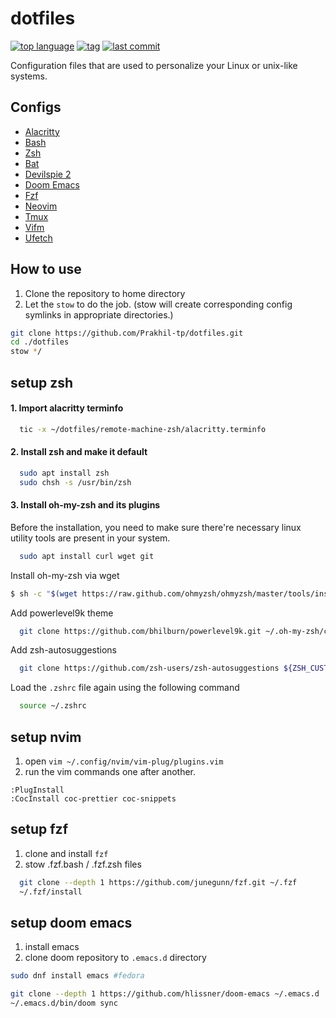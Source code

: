 # dotfiles

[![top language](https://img.shields.io/github/languages/top/prakhil-tp/dotfiles)](https://github.com/prakhil-tp/dotfiles/search?l=vim%20script)
[![tag](https://img.shields.io/github/v/tag/prakhil-tp/dotfiles)](https://github.com/prakhil-tp/dotfiles/tags)
[![last commit](https://img.shields.io/github/last-commit/prakhil-tp/dotfiles)](https://github.com/Prakhil-tp/dotfiles/commits/master)

Configuration files that are used to personalize your Linux or unix-like systems. 

## Configs

- [Alacritty](https://github.com/Prakhil-tp/dotfiles/tree/master/Alacritty/.config/)
- [Bash](https://github.com/Prakhil-tp/dotfiles/tree/master/bash/)
- [Zsh](https://github.com/Prakhil-tp/dotfiles/tree/master/zsh/)
- [Bat](https://github.com/Prakhil-tp/dotfiles/tree/master/bat/.config/bat/)
- [Devilspie 2](https://github.com/Prakhil-tp/dotfiles/tree/master/devilspie2/.config/devilspie2/)
- [Doom Emacs](https://github.com/Prakhil-tp/dotfiles/tree/master/emacs/)
- [Fzf](https://github.com/Prakhil-tp/dotfiles/tree/master/fzf/)
- [Neovim](https://github.com/Prakhil-tp/dotfiles/tree/master/nvim/.config/nvim/)
- [Tmux](https://github.com/Prakhil-tp/dotfiles/tree/master/tmux/)
- [Vifm](https://github.com/Prakhil-tp/dotfiles/tree/master/vifm/.config/vifm/)
- [Ufetch](https://github.com/Prakhil-tp/dotfiles/tree/master/ufetch)

## How to use

1. Clone the repository to home directory
2. Let the `stow` to do the job. (stow will create corresponding config symlinks in appropriate directories.)

``` sh
git clone https://github.com/Prakhil-tp/dotfiles.git
cd ./dotfiles
stow */
```

## setup zsh
#### 1. Import alacritty terminfo
```sh
  tic -x ~/dotfiles/remote-machine-zsh/alacritty.terminfo
```
#### 2. Install zsh and make it default
```sh
  sudo apt install zsh
  sudo chsh -s /usr/bin/zsh
```
#### 3. Install oh-my-zsh and its plugins
  Before the installation, you need to make sure there're necessary linux utility tools are present in your system.
  ```sh
    sudo apt install curl wget git
  ```
  Install oh-my-zsh via wget
  ```sh
  $ sh -c "$(wget https://raw.github.com/ohmyzsh/ohmyzsh/master/tools/install.sh -O -)"
  ```
  Add powerlevel9k theme
  ```sh
    git clone https://github.com/bhilburn/powerlevel9k.git ~/.oh-my-zsh/custom/themes/powerlevel9k
  ```
  Add zsh-autosuggestions
  ```sh
    git clone https://github.com/zsh-users/zsh-autosuggestions ${ZSH_CUSTOM:-~/.oh-my-zsh/custom}/plugins/zsh-autosuggestions
  ```
  Load the `.zshrc` file again using the following command
  ```sh
    source ~/.zshrc
  ```
## setup nvim

1. open `vim ~/.config/nvim/vim-plug/plugins.vim`
2. run the vim commands one after another.

``` vim-snippet
:PlugInstall
:CocInstall coc-prettier coc-snippets
```

## setup fzf 

1. clone and install `fzf`
2. stow .fzf.bash / .fzf.zsh files
``` sh
  git clone --depth 1 https://github.com/junegunn/fzf.git ~/.fzf
  ~/.fzf/install
```
## setup doom emacs
1. install emacs
2. clone doom repository to `.emacs.d` directory

``` sh
sudo dnf install emacs #fedora

git clone --depth 1 https://github.com/hlissner/doom-emacs ~/.emacs.d
~/.emacs.d/bin/doom sync
```
